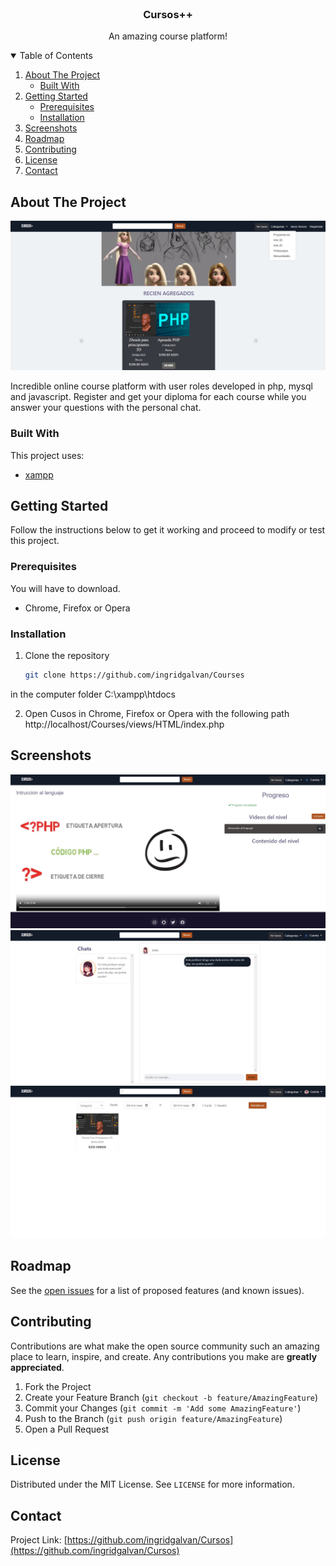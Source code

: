 <!-- HEADER -->
<br />
<p align="center">
 <a href="https://github.com/ingridgalvan/Cursos">
  
 </a>

  <h3 align="center">Cursos++</h3>

  <p align="center">   
  An amazing course platform!
    <br />
  </p>
</p>

<!-- TABLE OF CONTENTS -->
<details open="open">
  <summary>Table of Contents</summary>
  <ol>
    <li>
      <a href="#about-the-project">About The Project</a>
      <ul>
        <li><a href="#built-with">Built With</a></li>
      </ul>
    </li>
    <li>
      <a href="#getting-started">Getting Started</a>
      <ul>
        <li><a href="#prerequisites">Prerequisites</a></li>
        <li><a href="#installation">Installation</a></li>
      </ul>
    </li>
    <li><a href="#screenshots">Screenshots</a></li>
    <li><a href="#roadmap">Roadmap</a></li>
    <li><a href="#contributing">Contributing</a></li>
    <li><a href="#license">License</a></li>
    <li><a href="#contact">Contact</a></li>
  </ol>
</details>


<!-- ABOUT THE PROJECT -->
## About The Project

[![Product Name Screen Shot][screenshot]](https://github.com/ingridgalvan/Cursos)

Incredible online course platform with user roles developed in php, mysql and javascript.
Register and get your diploma for each course while you answer your questions with the personal chat.

### Built With

This project uses:
* [xampp](https://www.apachefriends.org/es/index.html)




<!-- GETTING STARTED -->
## Getting Started

Follow the instructions below to get it working and proceed to modify or test this project.

### Prerequisites

You will have to download.
* Chrome, Firefox or Opera



### Installation

1. Clone the repository
   ```sh
   git clone https://github.com/ingridgalvan/Courses
   ```
in the computer folder C:\xampp\htdocs

2. Open Cusos in Chrome, Firefox or Opera with the following path
http://localhost/Courses/views/HTML/index.php


## Screenshots
![Product Name Screen Shot][screenshot01]
![Product Name Screen Shot][screenshot02]
![Product Name Screen Shot][screenshot03]


<!-- ROADMAP -->
## Roadmap

See the [open issues](https://github.com/ingridgalvan/Cursos/issues) for a list of proposed features (and known issues).



<!-- CONTRIBUTING -->
## Contributing

Contributions are what make the open source community such an amazing place to learn, inspire, and create. Any contributions you make are **greatly appreciated**.

1. Fork the Project
2. Create your Feature Branch (`git checkout -b feature/AmazingFeature`)
3. Commit your Changes (`git commit -m 'Add some AmazingFeature'`)
4. Push to the Branch (`git push origin feature/AmazingFeature`)
5. Open a Pull Request



<!-- LICENSE -->
## License

Distributed under the MIT License. See `LICENSE` for more information.



<!-- CONTACT -->
## Contact



Project Link: [https://github.com/ingridgalvan/Cursos](https://github.com/ingridgalvan/Cursos)




<!-- MARKDOWN LINKS & IMAGES -->
[screenshot]: screen/landing.jpg
[screenshot01]: screen/curso.jpg
[screenshot02]: screen/chat.jpg
[screenshot03]: screen/filtros.jpg
